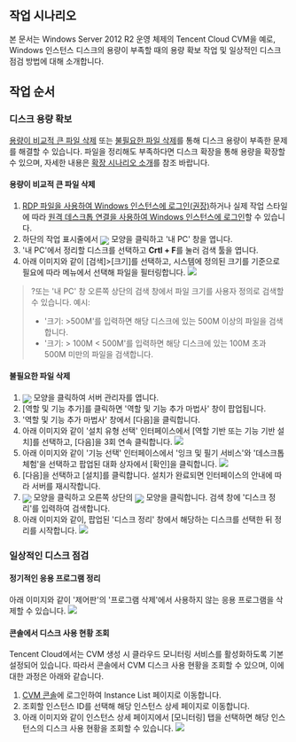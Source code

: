 ## 작업 시나리오
본 문서는 Windows Server 2012 R2 운영 체제의 Tencent Cloud CVM을 예로, Windows 인스턴스 디스크의 용량이 부족할 때의 용량 확보 작업 및 일상적인 디스크 점검 방법에 대해 소개합니다.

## 작업 순서

### 디스크 용량 확보
[용량이 비교적 큰 파일 삭제](#deleteLargerFiles) 또는 [불필요한 파일 삭제](#deleteObsoleteFiles)를 통해 디스크 용량이 부족한 문제를 해결할 수 있습니다. 파일을 정리해도 부족하다면 디스크 확장을 통해 용량을 확장할 수 있으며, 자세한 내용은 [확장 시나리오 소개](https://intl.cloud.tencent.com/document/product/362/31600)를 참조 바랍니다.
<span id="deleteLargerFiles"></span>
#### 용량이 비교적 큰 파일 삭제
1. [RDP 파일을 사용하여 Windows 인스턴스에 로그인(권장)](https://intl.cloud.tencent.com/document/product/213/5435)하거나 실제 작업 스타일에 따라 [원격 데스크톱 연결을 사용하여 Windows 인스턴스에 로그인](https://intl.cloud.tencent.com/document/product/213/32498)할 수 있습니다.
2. 하단의 작업 표시줄에서 <img src="https://main.qcloudimg.com/raw/dcdf8e1ebc35bd6db1edaceff6784db2.png" style="margin:-5px 0px"> 모양을 클릭하고 '내 PC' 창을 엽니다.
3. '내 PC'에서 정리할 디스크를 선택하고 **Crtl + F**를 눌러 검색 툴을 엽니다.
4. 아래 이미지와 같이 [검색]>[크기]를 선택하고, 시스템에 정의된 크기를 기준으로 필요에 따라 메뉴에서 선택해 파일을 필터링합니다.
![](https://main.qcloudimg.com/raw/48a1033c6b978dfe6de1b2dc6d8bcdd3.png)
>?또는 '내 PC' 창 오른쪽 상단의 검색 창에서 파일 크기를 사용자 정의로 검색할 수 있습니다. 예시:
>- '크기: >500M'를 입력하면 해당 디스크에 있는 500M 이상의 파일을 검색합니다.
> - '크기: > 100M < 500M'를 입력하면 해당 디스크에 있는 100M 초과 500M 미만의 파일을 검색합니다.
>

<span id="deleteObsoleteFiles"></span>
#### 불필요한 파일 삭제
1. <img src="https://main.qcloudimg.com/raw/f779581f1ce3edfead8c725ce1504009.png" style="margin:-5px 0px"> 모양을 클릭하여 서버 관리자를 엽니다.
2. [역할 및 기능 추가]를 클릭하면 '역할 및 기능 추가 마법사' 창이 팝업됩니다.
3. '역할 및 기능 추가 마법사' 창에서 [다음]을 클릭합니다.
4. 아래 이미지와 같이 '설치 유형 선택' 인터페이스에서 [역할 기반 또는 기능 기반 설치]를 선택하고, [다음]을 3회 연속 클릭합니다.
![](https://main.qcloudimg.com/raw/d25dc913281f8cb5c688dd9cc62b8d73.png)
5. 아래 이미지와 같이 '기능 선택' 인터페이스에서 '잉크 및 필기 서비스'와 '데스크톱 체험'을 선택하고 팝업된 대화 상자에서 [확인]을 클릭합니다.
![](https://main.qcloudimg.com/raw/f1bf18c4598597ef86428bd4bbd77c15.png)
6. [다음]을 선택하고 [설치]를 클릭합니다. 설치가 완료되면 인터페이스의 안내에 따라 서버를 재시작합니다.
7. <img src="https://main.qcloudimg.com/raw/87d894e564b7e837d9f478298cf2e292.png" style="margin:-5px 0px"> 모양을 클릭하고 오른쪽 상단의 <img src="https://main.qcloudimg.com/raw/4851c97390178d2d8ae2e6385756eb3b.png" style="margin:-5px 0px"> 모양을 클릭합니다. 검색 창에 '디스크 정리'를 입력하여 검색합니다.
8. 아래 이미지와 같이, 팝업된 '디스크 정리' 창에서 해당하는 디스크를 선택한 뒤 정리를 시작합니다.
![](https://main.qcloudimg.com/raw/69e2c653c6304a450463cdf07bf5a3ef.png)

### 일상적인 디스크 점검
#### 정기적인 응용 프로그램 정리
아래 이미지와 같이 '제어판'의 '프로그램 삭제'에서 사용하지 않는 응용 프로그램을 삭제할 수 있습니다.
![](https://main.qcloudimg.com/raw/b9294f1e79429dbdb8a7800cfdb6d6b4.png)


#### 콘솔에서 디스크 사용 현황 조회
Tencent Cloud에서는 CVM 생성 시 클라우드 모니터링 서비스를 활성화하도록 기본 설정되어 있습니다. 따라서 콘솔에서 CVM 디스크 사용 현황을 조회할 수 있으며, 이에 대한 과정은 아래와 같습니다.
1. [CVM 콘솔](https://console.cloud.tencent.com/cvm/instance/index)에 로그인하여 Instance List 페이지로 이동합니다.
2. 조회할 인스턴스 ID를 선택해 해당 인스턴스 상세 페이지로 이동합니다.
3. 아래 이미지와 같이 인스턴스 상세 페이지에서 [모니터링] 탭을 선택하면 해당 인스턴스의 디스크 사용 현황을 조회할 수 있습니다.
![](https://main.qcloudimg.com/raw/19f00a883ed73ba1c636830f06d3f00d.png)
